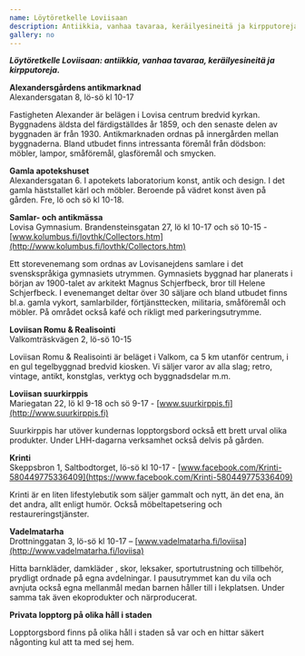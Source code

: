 ```yaml
---
name: Löytöretkelle Loviisaan
description: Antiikkia, vanhaa tavaraa, keräilyesineitä ja kirpputoreja.
gallery: no
---
```

***Löytöretkelle Loviisaan: antiikkia, vanhaa tavaraa, keräilyesineitä ja kirpputoreja.***

**Alexandersgårdens antikmarknad**<br/>
Alexandersgatan 8, lö-sö kl 10-17

Fastigheten Alexander är belägen i Lovisa centrum bredvid kyrkan. Byggnadens äldsta del färdigställdes år 1859, och den senaste delen av byggnaden är från 1930. Antikmarknaden ordnas på innergården mellan byggnaderna. Bland utbudet finns intressanta föremål från dödsbon: möbler, lampor, småföremål, glasföremål och smycken.

**Gamla apotekshuset**<br/>
Alexandersgatan 6. I apotekets laboratorium konst, antik och design. I det gamla häststallet kärl och möbler. Beroende på vädret konst  även  på gården. Fre, lö och sö kl 10-18.

**Samlar- och antikmässa**<br/>
Lovisa Gymnasium. Brandensteinsgatan 27, lö kl 10-17 och sö 10-15 - [www.kolumbus.fi/lovthk/Collectors.htm](http://www.kolumbus.fi/lovthk/Collectors.htm)

Ett storevenemang som ordnas av Lovisanejdens samlare i det svenskspråkiga gymnasiets utrymmen. Gymnasiets byggnad har planerats i början av 1900-talet av arkitekt Magnus Schjerfbeck, bror till Helene Schjerfbeck. I evenemanget deltar över 30 säljare och bland utbudet finns bl.a. gamla vykort, samlarbilder, förtjänsttecken, militaria, småföremål och möbler. På området också kafé och rikligt med parkeringsutrymme.

**Loviisan Romu & Realisointi**<br/>
Valkomträskvägen 2, lö-sö 10-15

Loviisan Romu & Realisointi är beläget i Valkom, ca 5 km utanför centrum, i en gul tegelbyggnad bredvid kiosken. Vi säljer varor av alla slag; retro, vintage, antikt, konstglas, verktyg och byggnadsdelar m.m.

**Loviisan suurkirppis**<br/>
Mariegatan 22, lö kl 9-18 och sö 9-17 - [www.suurkirppis.fi](http://www.suurkirppis.fi)

Suurkirppis har utöver kundernas lopptorgsbord också ett brett urval olika produkter. Under LHH-dagarna verksamhet också delvis på gården.

**Krinti**<br/>
Skeppsbron 1, Saltbodtorget, lö-sö kl 10-17 - [www.facebook.com/Krinti-580449775336409](https://www.facebook.com/Krinti-580449775336409)

Krinti är en liten lifestylebutik som säljer gammalt och nytt, än det ena, än det andra, allt enligt humör. Också möbeltapetsering och restaureringstjänster.

**Vadelmatarha**<br/>
Drottninggatan 3, lö-sö kl 10-17 – [www.vadelmatarha.fi/loviisa](http://www.vadelmatarha.fi/loviisa)

Hitta barnkläder, damkläder , skor, leksaker, sportutrustning och tillbehör, prydligt ordnade på egna avdelningar. I pausutrymmet kan du vila och avnjuta också egna mellanmål medan barnen håller till i lekplatsen. Under samma tak även ekoprodukter och närproducerat.

**Privata lopptorg på olika håll i staden**

Lopptorgsbord finns på olika håll i staden så var och en hittar säkert någonting kul att ta med sej hem.
